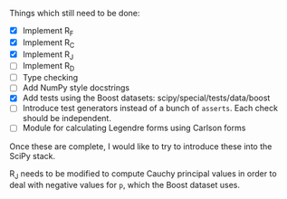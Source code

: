 Things which still need to be done:

- [X] Implement R<sub>F</sub>
- [X] Implement R<sub>C</sub>
- [X] Implement R<sub>J</sub>
- [ ] Implement R<sub>D</sub>
- [ ] Type checking
- [ ] Add NumPy style docstrings
- [X] Add tests using the Boost datasets: scipy/special/tests/data/boost
- [ ] Introduce test generators instead of a bunch of `asserts`.  Each check
      should be independent.
- [ ] Module for calculating Legendre forms using Carlson forms

Once these are complete, I would like to try to introduce these into the SciPy
stack.

R<sub>J</sub> needs to be modified to compute Cauchy principal values in order
to deal with negative values for `p`, which the Boost dataset uses.

